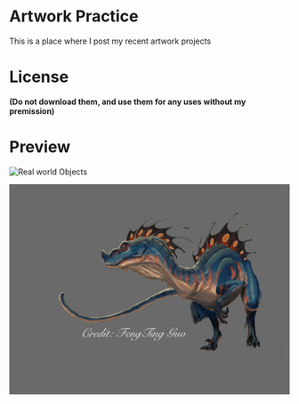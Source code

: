 # Artwork Practice
This is a place where I post my recent artwork projects

# License 
**(Do not download them, and use them for any uses without my premission)**

# Preview
![Real world Objects](https://github.com/TrueFengTingGuo/Artwork-Practice-/blob/master/Practi.jpg)

![dinosaur](https://github.com/TrueFengTingGuo/Artwork-Practice/blob/master/Color_Panting_Experiment.jpg)

